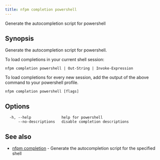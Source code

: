 ```yaml
---
title: nfpm completion powershell
---
```


Generate the autocompletion script for powershell

## Synopsis

Generate the autocompletion script for powershell.

To load completions in your current shell session:

	nfpm completion powershell | Out-String | Invoke-Expression

To load completions for every new session, add the output of the above command
to your powershell profile.


```
nfpm completion powershell [flags]
```

## Options

```
  -h, --help              help for powershell
      --no-descriptions   disable completion descriptions
```

## See also

* [nfpm completion](/docs/cmd/nfpm_completion/)	 - Generate the autocompletion script for the specified shell

